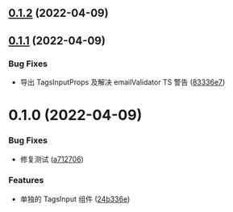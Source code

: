 ## [0.1.2](https://github.com/limaofeng/asany-tags-input/compare/v0.1.1...v0.1.2) (2022-04-09)



## [0.1.1](https://github.com/limaofeng/asany-tags-input/compare/v0.1.0...v0.1.1) (2022-04-09)


### Bug Fixes

* 导出 TagsInputProps 及解决  emailValidator TS 警告 ([83336e7](https://github.com/limaofeng/asany-tags-input/commit/83336e782b7debe8ddcf010dd1dafeeaf9c62172))



# 0.1.0 (2022-04-09)


### Bug Fixes

* 修复测试 ([a712706](https://github.com/limaofeng/asany-tags-input/commit/a7127060480a0558d4b524dbee977c5a74d8d900))


### Features

* 单独的 TagsInput 组件 ([24b336e](https://github.com/limaofeng/asany-tags-input/commit/24b336e7a7e39bdaccefdf04e32259c66cf4c0cb))



